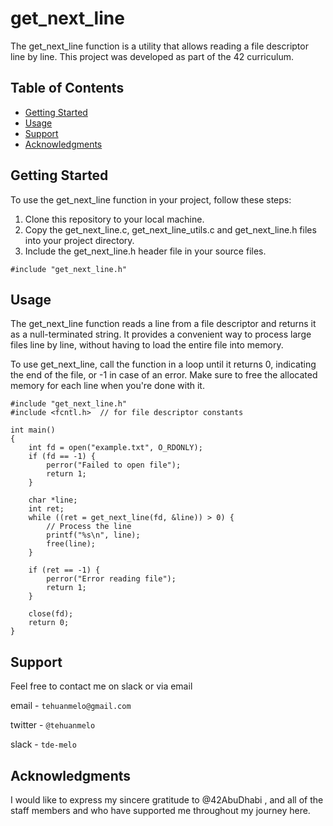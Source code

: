# get_next_line

The get_next_line function is a utility that allows reading a file descriptor line by line. This project was developed as part of the 42 curriculum.

## Table of Contents
- [Getting Started](#getting-started)
- [Usage](#usage)
- [Support](#support)
- [Acknowledgments](#acknowledgments)

## Getting Started

To use the get_next_line function in your project, follow these steps:

1. Clone this repository to your local machine.
2. Copy the get_next_line.c, get_next_line_utils.c and get_next_line.h files into your project directory.
3. Include the get_next_line.h header file in your source files.


````
#include "get_next_line.h"
````

## Usage

The get_next_line function reads a line from a file descriptor and returns it as a null-terminated string. 
It provides a convenient way to process large files line by line, without having to load the entire file into memory.

To use get_next_line, call the function in a loop until it returns 0, indicating the end of the file, or -1 in case of an error. 
Make sure to free the allocated memory for each line when you're done with it.

````
#include "get_next_line.h"
#include <fcntl.h>  // for file descriptor constants

int main()
{
    int fd = open("example.txt", O_RDONLY);
    if (fd == -1) {
        perror("Failed to open file");
        return 1;
    }

    char *line;
    int ret;
    while ((ret = get_next_line(fd, &line)) > 0) {
        // Process the line
        printf("%s\n", line);
        free(line);
    }

    if (ret == -1) {
        perror("Error reading file");
        return 1;
    }

    close(fd);
    return 0;
}

````

## Support

Feel free to contact me on slack or via email

email - `tehuanmelo@gmail.com`

twitter - `@tehuanmelo`

slack - `tde-melo`

## Acknowledgments
I would like to express my sincere gratitude to @42AbuDhabi , and all of the staff members and who have supported me throughout my journey here.
